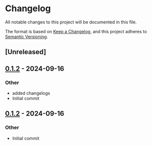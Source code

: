# Changelog
All notable changes to this project will be documented in this file.

The format is based on [Keep a Changelog](https://keepachangelog.com/en/1.0.0/),
and this project adheres to [Semantic Versioning](https://semver.org/spec/v2.0.0.html).

## [Unreleased]

## [0.1.2](https://github.com/fermah-xyz/seek/releases/tag/fermah-config-v0.1.2) - 2024-09-16

### Other

- added changelogs
- Initial commit

## [0.1.2](https://github.com/fermah-xyz/seek/releases/tag/fermah-config-v0.1.2) - 2024-09-16

### Other
- Initial commit
